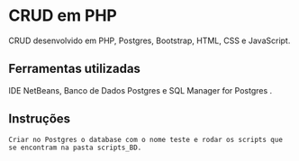 # CRUD em PHP

CRUD desenvolvido em PHP, Postgres, Bootstrap, HTML, CSS e JavaScript.

## Ferramentas utilizadas

IDE NetBeans, Banco de Dados Postgres e SQL Manager for Postgres .

## Instruções

```
Criar no Postgres o database com o nome teste e rodar os scripts que se encontram na pasta scripts_BD.
```
